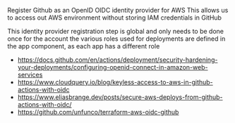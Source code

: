 Register Github as an OpenID OIDC identity provider for AWS
This allows us to access out AWS environment without storing IAM credentials in GitHub

This identity provider registration step is global and only needs to be done once for the account
the various roles used for deployments are defined in the app component, as each app has a different role


- https://docs.github.com/en/actions/deployment/security-hardening-your-deployments/configuring-openid-connect-in-amazon-web-services
- https://www.cloudquery.io/blog/keyless-access-to-aws-in-github-actions-with-oidc
- https://www.eliasbrange.dev/posts/secure-aws-deploys-from-github-actions-with-oidc/
- https://github.com/unfunco/terraform-aws-oidc-github